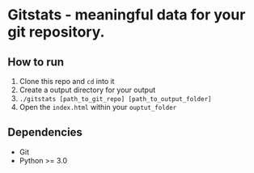 # Gitstats - meaningful data for your git repository. 

## How to run
1. Clone this repo and `cd` into it
2. Create a output directory for your output
3. `./gitstats [path_to_git_repo] [path_to_output_folder]`
4. Open the `index.html` within your `ouptut_folder`

## Dependencies

* Git
* Python >= 3.0